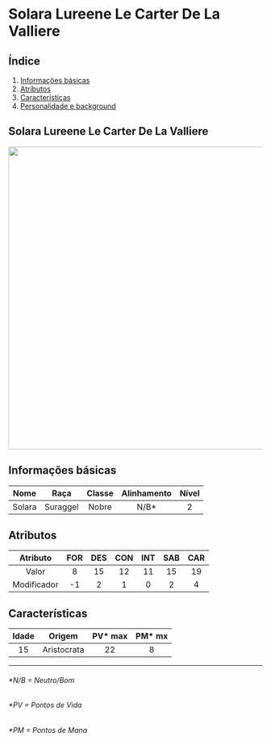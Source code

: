 # Solara Lureene Le Carter De La Valliere

## Índice

1. [Informações básicas](#informações-básicas)
2. [Atributos](#atributos)
3. [Características](#características)
4. [Personalidade e background](https://github.com/HelenDias/rpg-backgrounds/blob/main/Tormenta/Solara%20-%20Suraggel%20%7C%20Nobre/Background.md)

## Solara Lureene Le Carter De La Valliere

<img src="https://user-images.githubusercontent.com/19653346/115972471-ce17bd00-a524-11eb-95ac-78e499544e9d.jpeg" width="600">

## Informações básicas

| Nome | Raça | Classe | Alinhamento | Nível |
| :-: | :-: | :-: | :-: | :-: |
| Solara | Suraggel | Nobre | N/B* | 2 |

## Atributos

| Atributo | FOR | DES | CON | INT | SAB | CAR |
| :-: | :-: | :-: | :-: | :-: | :-: | :-: |
| Valor | 8 | 15 | 12 | 11 | 15 | 19 |
| Modificador | -1 | 2 | 1 | 0 | 2 | 4 |

## Características

| Idade | Origem | PV* max | PM* mx |
| :-: | :-: | :-: | :-: |
| 15 | Aristocrata | 22 | 8 |

---

###### *N/B = Neutro/Bom
###### *PV = Pontos de Vida
###### *PM = Pontos de Mana
